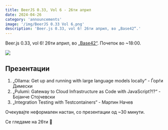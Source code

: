 ```yaml
---
title: BeerJS 0.33, Vol 6 - 26ти април
date: 2024-04-26
category: 'announcements'
image: '/img/BeerJS 0.33 Vol 6.png'
description: 'Beer.js 0.33, vol 6! 26ти април, во „Base42“.'
---
```


Beer.js 0.33, vol 6! 26ти април, во [„Base42“](https://base42.mk). Почеток во ~18:00.

<img src="/img/BeerJS 0.33 Vol 6.png" />

## Презентации

1. „Ollama: Get up and running with large language models locally“ - Ѓорѓи Димески
2. „Pulumi: Gateway to Cloud Infrastructure as Code with JavaScript?!?“ - Бојанче Стојчевски
3. „Integration Testing with Testcontainers“ - Мартин Начев

Очекувајте неформален настан, со презентации од ~30 минути.

Се гледаме на 26ти 🍻

